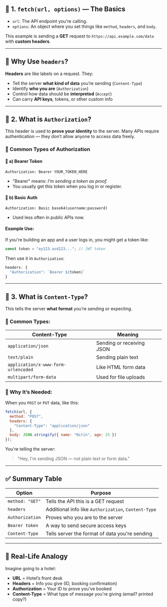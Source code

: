 
## 📌 1. `fetch(url, options)` — The Basics

* `url`: The API endpoint you're calling.
* `options`: An object where you set things like `method`, `headers`, and `body`.

This example is sending a **GET** request to `https://api.example.com/data` with **custom headers**.

---

## 🧠 Why Use `headers`?

**Headers** are like labels on a request. They:

* Tell the server **what kind of data** you’re sending (`Content-Type`)
* Identify **who you are** (`Authorization`)
* Control how data should be **interpreted** (`Accept`)
* Can carry **API keys**, tokens, or other custom info

---

## 🔐 2. What is `Authorization`?

This header is used to **prove your identity** to the server.
Many APIs require authentication — they don’t allow anyone to access data freely.

### 🔸 Common Types of Authorization

#### 🔹 a) **Bearer Token**

```http
Authorization: Bearer YOUR_TOKEN_HERE
```

* "Bearer" means: *I’m sending a token as proof.*
* You usually get this token when you log in or register.

#### 🔹 b) Basic Auth

```http
Authorization: Basic base64(username:password)
```

* Used less often in public APIs now.

#### Example Use:

If you're building an app and a user logs in, you might get a token like:

```js
const token = "ey123.asd123..."; // JWT token
```

Then use it in `Authorization`:

```js
headers: {
  "Authorization": `Bearer ${token}`
}
```

---

## 📄 3. What is `Content-Type`?

This tells the server **what format** you’re sending or expecting.

### 🔸 Common Types:

| Content-Type                        | Meaning                   |
| ----------------------------------- | ------------------------- |
| `application/json`                  | Sending or receiving JSON |
| `text/plain`                        | Sending plain text        |
| `application/x-www-form-urlencoded` | Like HTML form data       |
| `multipart/form-data`               | Used for file uploads     |

### 🔸 Why It’s Needed:

When you `POST` or `PUT` data, like this:

```js
fetch(url, {
  method: "POST",
  headers: {
    "Content-Type": "application/json"
  },
  body: JSON.stringify({ name: "Nitin", age: 25 })
});
```

You're telling the server:

> "Hey, I'm sending JSON — not plain text or form data."

---

## ✅ Summary Table

| Option          | Purpose                                              |
| --------------- | ---------------------------------------------------- |
| `method: "GET"` | Tells the API this is a GET request                  |
| `headers`       | Additional info like `Authorization`, `Content-Type` |
| `Authorization` | Proves who you are to the server                     |
| `Bearer token`  | A way to send secure access keys                     |
| `Content-Type`  | Tells server the format of data you're sending       |

---

## 🧪 Real-Life Analogy

Imagine going to a hotel:

* **URL** = Hotel’s front desk
* **Headers** = Info you give (ID, booking confirmation)
* **Authorization** = Your ID to prove you’ve booked
* **Content-Type** = What type of message you're giving (email? printed copy?)


